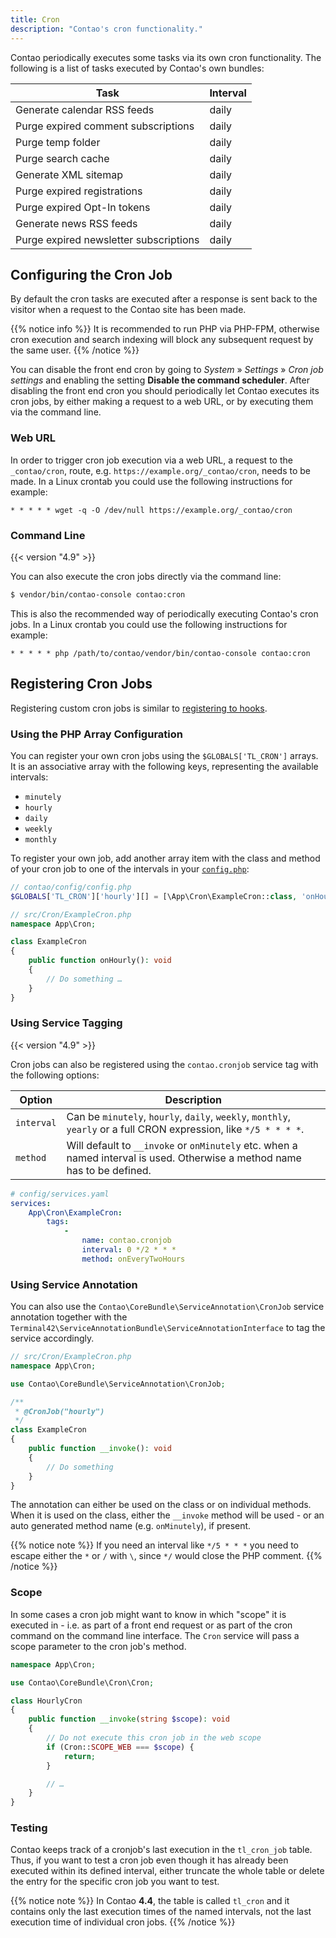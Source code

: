 ```yaml
---
title: Cron
description: "Contao's cron functionality."
---
```



Contao periodically executes some tasks via its own cron functionality. The following
is a list of tasks executed by Contao's own bundles: 

| Task                                   | Interval |
|----------------------------------------|----------|
| Generate calendar RSS feeds            | daily    |
| Purge expired comment subscriptions    | daily    |
| Purge temp folder                      | daily    |
| Purge search cache                     | daily    |
| Generate XML sitemap                   | daily    |
| Purge expired registrations            | daily    |
| Purge expired Opt-In tokens            | daily    |
| Generate news RSS feeds                | daily    |
| Purge expired newsletter subscriptions | daily    |


## Configuring the Cron Job

By default the cron tasks are executed after a response is sent back to the visitor 
when a request to the Contao site has been made.

{{% notice info %}}
It is recommended to run PHP via PHP-FPM, otherwise cron execution and search indexing
will block any subsequent request by the same user.
{{% /notice %}}

You can disable the front end cron by going to _System_ » _Settings_ » _Cron job 
settings_ and enabling the setting __Disable the command scheduler__. After disabling
the front end cron you should periodically let Contao executes its cron jobs, by
either making a request to a web URL, or by executing them via the command line.


### Web URL

In order to trigger cron job execution via a web URL, a request to the `_contao/cron`,
route, e.g. `https://example.org/_contao/cron`, needs to be made. In a Linux crontab 
you could use the following instructions for example:

```none
* * * * * wget -q -O /dev/null https://example.org/_contao/cron
```


### Command Line

{{< version "4.9" >}}

You can also execute the cron jobs directly via the command line:

```bash
$ vendor/bin/contao-console contao:cron
```

This is also the recommended way of periodically executing Contao's cron jobs. In
a Linux crontab you could use the following instructions for example:

```none
* * * * * php /path/to/contao/vendor/bin/contao-console contao:cron
```


## Registering Cron Jobs

Registering custom cron jobs is similar to [registering to hooks][1].


### Using the PHP Array Configuration

You can register your own cron jobs using the `$GLOBALS['TL_CRON']` arrays. It is
an associative array with the following keys, representing the available intervals:

* `minutely`
* `hourly`
* `daily`
* `weekly`
* `monthly`

To register your own job, add another array item with the class and method
of your cron job to one of the intervals in your [`config.php`][contaoConfig]:

```php
// contao/config/config.php
$GLOBALS['TL_CRON']['hourly'][] = [\App\Cron\ExampleCron::class, 'onHourly'];
```

```php
// src/Cron/ExampleCron.php
namespace App\Cron;

class ExampleCron
{
    public function onHourly(): void
    {
        // Do something …
    }
}
```


### Using Service Tagging

{{< version "4.9" >}}

Cron jobs can also be registered using the `contao.cronjob` service tag  with the following 
options:

| Option | Description |
| --- | --- |
| `interval` | Can be `minutely`, `hourly`, `daily`, `weekly`, `monthly`, `yearly` or a full CRON expression, like `*/5 * * * *`. |
| `method` | Will default to `__invoke` or `onMinutely` etc. when a named interval is used. Otherwise a method name has to be defined. |

```yml
# config/services.yaml
services:
    App\Cron\ExampleCron:
        tags:
            -
                name: contao.cronjob
                interval: 0 */2 * * *
                method: onEveryTwoHours
```


### Using Service Annotation

You can also use the `Contao\CoreBundle\ServiceAnnotation\CronJob` service annotation
together with the `Terminal42\ServiceAnnotationBundle\ServiceAnnotationInterface`
to tag the service accordingly.

```php
// src/Cron/ExampleCron.php
namespace App\Cron;

use Contao\CoreBundle\ServiceAnnotation\CronJob;

/**
 * @CronJob("hourly")
 */
class ExampleCron
{
    public function __invoke(): void
    {
        // Do something
    }
}
```

The annotation can either be used on the class or on individual methods. When it 
is used on the class, either the `__invoke` method will be used - or an auto generated 
method name (e.g. `onMinutely`), if present.

{{% notice note %}}
If you need an interval like `*/5 * * *` you need to escape either the `*` or `/` 
with `\`, since `*/` would close the PHP comment.
{{% /notice %}}


### Scope

In some cases a cron job might want to know in which "scope" it is executed in - 
i.e. as part of a front end request or as part of the cron command on the command 
line interface. The `Cron` service will pass a scope parameter to the cron job's 
method.

```php
namespace App\Cron;

use Contao\CoreBundle\Cron\Cron;

class HourlyCron
{
    public function __invoke(string $scope): void
    {
        // Do not execute this cron job in the web scope
        if (Cron::SCOPE_WEB === $scope) {
            return;
        }

        // …
    }
}
```


### Testing

Contao keeps track of a cronjob's last execution in the `tl_cron_job` table. Thus,
if you want to test a cron job even though it has already been executed within
its defined interval, either truncate the whole table or delete the entry for the
specific cron job you want to test.

{{% notice note %}}
In Contao **4.4**, the table is called `tl_cron` and it contains only the last execution
times of the named intervals, not the last execution time of individual cron jobs.
{{% /notice %}}


[1]: /framework/hooks/
[contaoConfig]: /getting-started/starting-development/#contao-configuration-translations
